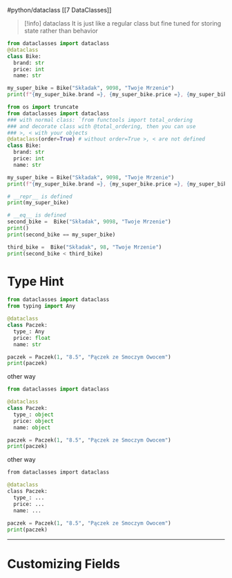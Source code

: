 #python/dataclass 
[[7 DataClasses]]

>[!info] dataclass
>It is just like a regular class but fine tuned for storing 	state rather than behavior

```python
from dataclasses import dataclass
@dataclass
class Bike:
  brand: str
  price: int
  name: str

my_super_bike = Bike("Składak", 9098, "Twoje Mrzenie")
print(f"{my_super_bike.brand =}, {my_super_bike.price =}, {my_super_bike.name =}")


```


```python
from os import truncate
from dataclasses import dataclass
### with normal class: `from functools import total_ordering
### and decorate class with @total_ordering, then you can use
### >, < with your objects
@dataclass(order=True) # without order=True >, < are not defined
class Bike:
  brand: str
  price: int
  name: str

my_super_bike = Bike("Składak", 9098, "Twoje Mrzenie")
print(f"{my_super_bike.brand =}, {my_super_bike.price =}, {my_super_bike.name =}")

# __repr__ is defined
print(my_super_bike)

# __eq__ is defined
second_bike =  Bike("Składak", 9098, "Twoje Mrzenie")
print()
print(second_bike == my_super_bike)

third_bike =  Bike("Składak", 98, "Twoje Mrzenie")
print(second_bike < third_bike)


```


# Type Hint
```python
from dataclasses import dataclass
from typing import Any 

@dataclass
class Paczek:
  type_: Any
  price: float
  name: str 

paczek = Paczek(1, "8.5", "Pączek ze Smoczym Owocem")
print(paczek)
```

other way
```python
from dataclasses import dataclass

@dataclass
class Paczek:
  type_: object
  price: object
  name: object 

paczek = Paczek(1, "8.5", "Pączek ze Smoczym Owocem")
print(paczek)
```

other way
```python
from dataclasses import dataclass

@dataclass
class Paczek:
  type_: ...
  price: ...
  name: ... 
  
paczek = Paczek(1, "8.5", "Pączek ze Smoczym Owocem")
print(paczek)
```


-----
# Customizing Fields














